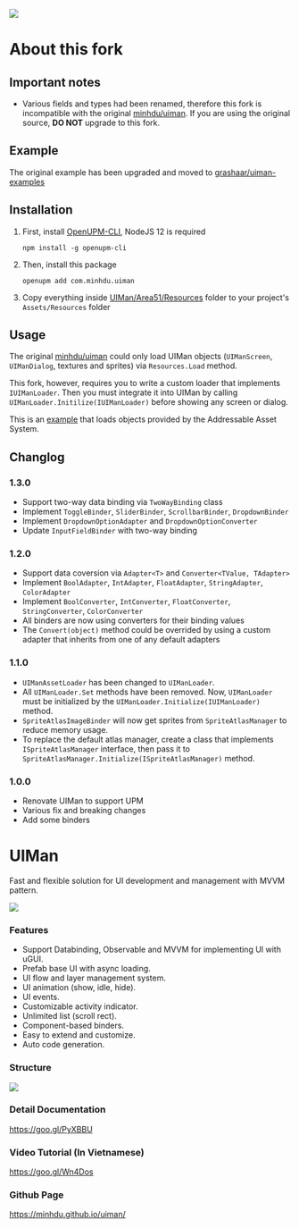 
![](https://cloud.githubusercontent.com/assets/5210346/20105222/5ec0b97c-a603-11e6-8bf9-717b9d0163bb.png)

# About this fork

## Important notes
* Various fields and types had been renamed, therefore this fork is incompatible with the original [minhdu/uiman](https://github.com/minhdu/uiman). If you are using the original source, **DO NOT** upgrade to this fork.

## Example

The original example has been upgraded and moved to [grashaar/uiman-examples](https://github.com/grashaar/uiman-examples)

## Installation

1. First, install [OpenUPM-CLI](https://github.com/openupm/openupm-cli#installation), NodeJS 12 is required

    ```
    npm install -g openupm-cli
    ```

2. Then, install this package

    ```
    openupm add com.minhdu.uiman
    ```

3. Copy everything inside [UIMan/Area51/Resources](https://github.com/grashaar/uiman/tree/upm/UIMan/Area51/Resources) folder to your project's `Assets/Resources` folder

## Usage

The original [minhdu/uiman](https://github.com/minhdu/uiman) could only load UIMan objects (`UIManScreen`, `UIManDialog`, textures and sprites) via `Resources.Load` method.

This fork, however, requires you to write a custom loader that implements `IUIManLoader`. Then you must integrate it into UIMan by calling `UIManLoader.Initilize(IUIManLoader)` before showing any screen or dialog.

This is an [example](https://github.com/grashaar/uiman-examples/blob/master/Assets/Scripts/StartGame.cs) that loads objects provided by the Addressable Asset System.

## Changlog

### 1.3.0
* Support two-way data binding via `TwoWayBinding` class
* Implement `ToggleBinder`, `SliderBinder`, `ScrollbarBinder`, `DropdownBinder`
* Implement `DropdownOptionAdapter` and `DropdownOptionConverter`
* Update `InputFieldBinder` with two-way binding

### 1.2.0
* Support data coversion via `Adapter<T>` and `Converter<TValue, TAdapter>`
* Implement `BoolAdapter`, `IntAdapter`, `FloatAdapter`, `StringAdapter`, `ColorAdapter`
* Implement `BoolConverter`, `IntConverter`, `FloatConverter`, `StringConverter`, `ColorConverter`
* All binders are now using converters for their binding values
* The `Convert(object)` method could be overrided by using a custom adapter that inherits from one of any default adapters

### 1.1.0
* `UIManAssetLoader` has been changed to `UIManLoader`.
* All `UIManLoader.Set` methods have been removed. Now, `UIManLoader` must be initialized by the `UIManLoader.Initialize(IUIManLoader)` method.
* `SpriteAtlasImageBinder` will now get sprites from `SpriteAtlasManager` to reduce memory usage.
* To replace the default atlas manager, create a class that implements `ISpriteAtlasManager` interface, then pass it to `SpriteAtlasManager.Initialize(ISpriteAtlasManager)` method.

### 1.0.0
- Renovate UIMan to support UPM
- Various fix and breaking changes
- Add some binders

# UIMan
Fast and flexible solution for UI development and management with MVVM pattern.

![](https://user-images.githubusercontent.com/5210346/43007666-355fbe32-8c63-11e8-8b82-fb883b334747.png)

### Features
* Support Databinding, Observable and MVVM for implementing UI with uGUI.
* Prefab base UI with async loading.
* UI flow and layer management system.
* UI animation (show, idle, hide).
* UI events.
* Customizable activity indicator.
* Unlimited list (scroll rect).
* Component-based binders.
* Easy to extend and customize.
* Auto code generation.

### Structure

![](https://cloud.githubusercontent.com/assets/5210346/20105012/a95b257c-a602-11e6-8ac3-2429ed30a8e9.png)

### Detail Documentation
https://goo.gl/PyXBBU

### Video Tutorial (In Vietnamese)
https://goo.gl/Wn4Dos

### Github Page
https://minhdu.github.io/uiman/
